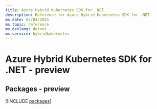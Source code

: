 ```yaml
---
title: Azure Hybrid Kubernetes SDK for .NET
description: Reference for Azure Hybrid Kubernetes SDK for .NET
ms.date: 07/04/2025
ms.topic: reference
ms.devlang: dotnet
ms.service: hybridkubernetes
---
```

# Azure Hybrid Kubernetes SDK for .NET - preview
## Packages - preview
[!INCLUDE [packages](hybrid-kubernetes-index.md)]